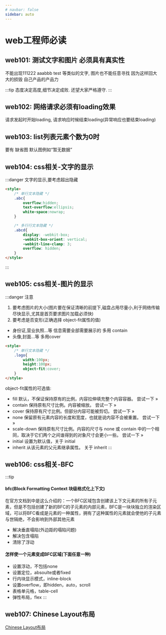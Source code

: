 ```yaml
---
# navbar: false
sidebar: auto
---
```


# web工程师必读

## web101: 测试文字和图片 必须具有真实性 
不能出现111222 aaabbb test 等类似的文字, 图片也不能任意寻找
因为这样回大大的损毁 自己产品的产品力 

:::tip 
态度决定高度,细节决定成败. 还望大家严格遵守.
:::

## web102: 网络请求必须有loading效果
请求发起时开始loading,
请求响应时候结束loading(异常响应也要结束loading)

## web103: list列表元素个数为0时
要有 缺省图 默认图例如“暂无数据”


## web104: css相关-文字的显示
:::danger 文字的显示,要考虑超出隐藏 
```html
<style>
    /* 单行文本隐藏 */
    .abc{
        overflow:hidden;
        text-overflow:ellipsis;
        white-space:nowrap;
    }

    /* 多行行文本隐藏 */
    .abcd{
        display: -webkit-box;
        -webkit-box-orient: vertical;
        -webkit-line-clamp: 3;
        overflow: hidden;
    }
</style>
```
:::

## web105: css相关-图片的显示 
:::danger 注意
1. 要考虑图片的大小(图片要在保证清晰的前提下,磁盘占用尽量小,利于网络传输尽快显示,尤其是首页要求图片加载必须快)
2. 要考虑是否变形(正确选择 object-fit属性的值) 

- 身份证,营业执照...等 信息需要全部需要展示的 多用 contain
- 头像,封面...等 多用cover 
```html
<style>
    /* 单行文本隐藏 */
    .logo{
        width:100px;
        height:100px;
        object-fit:cover;
    }
</style>
```

object-fit属性的可选值:
- fill	默认，不保证保持原有的比例，内容拉伸填充整个内容容器。	尝试一下 »
- contain	保持原有尺寸比例。内容被缩放。	尝试一下 »
- cover	保持原有尺寸比例。但部分内容可能被剪切。	尝试一下 »
- none	保留原有元素内容的长度和宽度，也就是说内容不会被重置。	尝试一下 »
- scale-down	保持原有尺寸比例。内容的尺寸与 none 或 contain 中的一个相同，取决于它们两个之间谁得到的对象尺寸会更小一些。	尝试一下 »
- initial	设置为默认值，关于 initial	
- inherit	从该元素的父元素继承属性。 关于 inherit
:::

## web106: css相关-BFC
:::tip  
#### bfc(Block Formatting Context 块级格式化上下文)
在官方文档到中是这么介绍的：一个BFC区域包含创建该上下文元素的所有子元素，但是不包括创建了新的BFC的子元素的内部元素，BFC是一块块独立的渲染区域，可以将BFC看成是元素的一种属性，拥有了这种属性的元素就会使他的子元素与世隔绝，不会影响到外部其他元素
- 解决垂直塌陷(外边距的塌陷问题)
- 解决包含塌陷
- 清除了浮动

#### 怎样使一个元素变成BFC区域(下面任意一种)
- 设置浮动，不包括none
- 设置定位，absoulte或者fixed
- 行内块显示模式，inline-block
- 设置overflow，即hidden，auto，scroll
- 表格单元格，table-cell
- 弹性布局，flex
:::


## web107: Chinese Layout布局

[Chinese Layout布局](./../../case/ChineseLayout)
